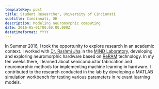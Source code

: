 ```yaml
---
templateKey: post
title: Student Researcher, University of Cincinnati
subtitle: Cincinnati, OH
description: Modeling neuromorphic computing
date: 2016-05-01T00:00:00.000Z
datetimeformat: YYYY
---
```


In Summer 2016, I took the opportunity to explore research in an academic context. I worked with [Dr. Rashmi Jha](https://scholar.google.com/citations?user=mUujTIcAAAAJ&hl=en&oi=ao) in the [MIND Laboratory](http://eecs.ceas.uc.edu/MIND), developing and exploring neuromorphic hardware based on [ReRAM](https://en.wikipedia.org/wiki/Resistive_random-access_memory) technology. In my ten weeks there, I learned about semiconductor fabrication and neuromorphic methods for implementing machine learning in hardware. I contributed to the research conducted in the lab by developing a MATLAB simulation workbench for testing various parameters in relevant learning models.
